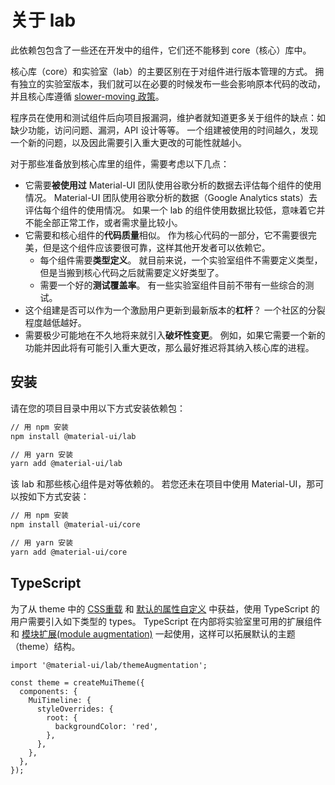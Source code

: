 # 关于 lab

<p class="description">此依赖包包含了一些还在开发中的组件，它们还不能移到 core（核心）库中。</p>

核心库（core）和实验室（lab）的主要区别在于对组件进行版本管理的方式。 拥有独立的实验室版本，我们就可以在必要的时候发布一些会影响原本代码的改动，并且核心库遵循 [slower-moving 政策](https://material-ui.com/versions/#release-frequency)。

程序员在使用和测试组件后向项目报漏洞，维护者就知道更多关于组件的缺点：如缺少功能，访问问题、漏洞，API 设计等等。 一个组建被使用的时间越久，发现一个新的问题，以及因此需要引入重大更改的可能性就越小。

对于那些准备放到核心库里的组件，需要考虑以下几点：

- 它需要**被使用过** Material-UI 团队使用谷歌分析的数据去评估每个组件的使用情况。 Material-UI 团队使用谷歌分析的数据（Google Analytics stats）去评估每个组件的使用情况。 如果一个 lab 的组件使用数据比较低，意味着它并不能全部正常工作，或者需求量比较小。
- 它需要和核心组件的**代码质量**相似。 作为核心代码的一部分，它不需要很完美，但是这个组件应该要很可靠，这样其他开发者可以依赖它。
  - 每个组件需要**类型定义**。 就目前来说，一个实验室组件不需要定义类型，但是当搬到核心代码之后就需要定义好类型了。
  - 需要一个好的**测试覆盖率**。 有一些实验室组件目前不带有一些综合的测试。
- 这个组建是否可以作为一个激励用户更新到最新版本的**杠杆**？ 一个社区的分裂程度越低越好。
- 需要极少可能地在不久地将来就引入**破坏性变更**。 例如，如果它需要一个新的功能并因此将有可能引入重大更改，那么最好推迟将其纳入核心库的进程。

## 安装

请在您的项目目录中用以下方式安装依赖包：

```sh
// 用 npm 安装
npm install @material-ui/lab

// 用 yarn 安装
yarn add @material-ui/lab
```

该 lab 和那些核心组件是对等依赖的。 若您还未在项目中使用 Material-UI，那可以按如下方式安装：

```sh
// 用 npm 安装
npm install @material-ui/core

// 用 yarn 安装
yarn add @material-ui/core
```

## TypeScript

为了从 theme 中的 [CSS重载](/customization/globals/#css) 和 [默认的属性自定义](/customization/globals/#default-props) 中获益，使用 TypeScript 的用户需要引入如下类型的 types。 TypeScript 在内部将实验室里可用的扩展组件和 [模块扩展(module augmentation)](/guides/typescript/#customization-of-theme) 一起使用，这样可以拓展默认的主题（theme）结构。

```tsx
import '@material-ui/lab/themeAugmentation';

const theme = createMuiTheme({
  components: {
    MuiTimeline: {
      styleOverrides: {
        root: {
          backgroundColor: 'red',
        },
      },
    },
  },
});
```
